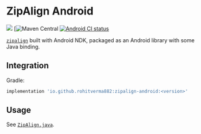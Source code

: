 # ZipAlign Android

[![](https://img.shields.io/badge/Minimum%20Sdk-24-2196F3)](https://github.com/RohitVerma882/zipalign-android)
[![Maven Central](https://img.shields.io/maven-central/v/io.github.rohitverma882/zipalign.svg?label=Maven%20Central)
[![Android CI status](https://github.com/RohitVerma882/zipalign-android/workflows/Android%20CI/badge.svg)](https://github.com/RohitVerma882/zipalign-android/actions)

[`zipalign`](https://android.googlesource.com/platform/build/+/master/tools/zipalign/) built with Android NDK, packaged as an Android library with some Java binding.

## Integration

Gradle:

```gradle
implementation 'io.github.rohitverma882:zipalign-android:<version>'
```

## Usage

See [`ZipAlign.java`](library/src/main/java/io/github/rohitverma882/zipalign/ZipAlign.java).
